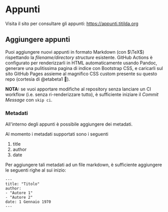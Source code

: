 # Appunti

Visita il sito per consultare gli appunti: https://appunti.titilda.org

## Aggiungere appunti

Puoi aggiungere nuovi appunti in formato Markdown (con $\TeX$) rispettando la *filename/directory structure* esistente. GitHub Actions è configurato per renderizzarli in HTML automaticamente usando Pandoc, generare una pulitissima pagina di indice con Bootstrap CSS, e caricarli sul sito GitHub Pages assieme al magnifico CSS custom presente su questo repo (cortesia di @etabeta1 🙌).

**NOTA:** se vuoi apportare modifiche al repository senza lanciare un CI workflow (i.e. senza ri-renderizzare tutto), è sufficiente iniziare il *Commit Message* con `skip ci`.

### Metadati

All'interno degli appunti è possibile aggiungere dei metadati.

Al momento i metadati supportati sono i seguenti

1. title
2. author
3. date

Per aggiungere tali metadati ad un file markdown, è sufficiente aggiungere le seguenti righe al sui inizio:

    ---
    title: "Titolo"
    author:
    - "Autore 1"
    - "Autore 2"
    date: 1 Gennaio 1970
    ---
